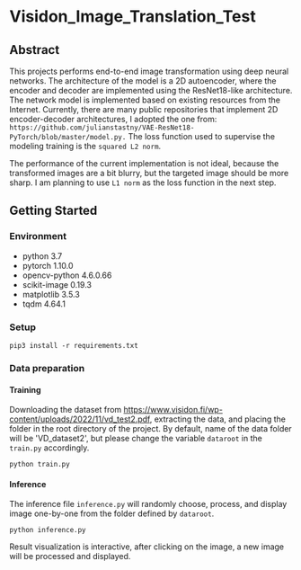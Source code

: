 # Visidon_Image_Translation_Test


## Abstract

This projects performs end-to-end image transformation using deep neural networks.
The architecture of the model is a 2D autoencoder, where the encoder and decoder are implemented using the ResNet18-like architecture.
The network model is implemented based on existing resources from the Internet.
Currently, there are many public repositories that implement 2D encoder-decoder architectures, I adopted the one from: ```https://github.com/julianstastny/VAE-ResNet18-PyTorch/blob/master/model.py.```
The loss function used to supervise the modeling training is the ```squared L2 norm```.

The performance of the current implementation is not ideal, because the transformed images are a bit blurry, but the targeted image
should be more sharp. I am planning to use ```L1 norm``` as the loss function in the next step.





## Getting Started

### Environment 
- python 3.7
- pytorch 1.10.0
- opencv-python 4.6.0.66
- scikit-image 0.19.3
- matplotlib 3.5.3
- tqdm 4.64.1


### Setup
```shell script
pip3 install -r requirements.txt
```

### Data preparation


#### Training

Downloading the dataset from https://www.visidon.fi/wp-content/uploads/2022/11/vd_test2.pdf, extracting the data,
and placing the folder in the root directory of the project. By default, name of the data folder will be 'VD_dataset2',
but please change the variable ```dataroot``` in the ```train.py``` accordingly.


```
python train.py
```



#### Inference

The inference file ```inference.py``` will randomly choose, process, and display image one-by-one from the folder defined by
```dataroot```. 

```
python inference.py
```

Result visualization is interactive, after clicking on the image, a new image will be processed and displayed.
